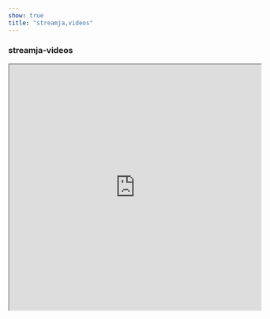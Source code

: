 ```yaml
---
show: true
title: "streamja,videos"
---
```


### streamja-videos

<iframe height=498 width=510 src="https://tiger.cdnja.co/v/1o/1OmMk.mp4">
